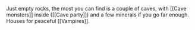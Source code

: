 Just empty rocks, the most you can find is a couple of caves, with [[Cave monsters]] inside ([[Cave party]]) and a few minerals if you go far enough. Houses for peaceful [[Vampires]]. 
